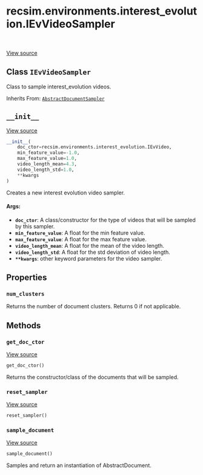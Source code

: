 <div itemscope itemtype="http://developers.google.com/ReferenceObject">
<meta itemprop="name" content="recsim.environments.interest_evolution.IEvVideoSampler" />
<meta itemprop="path" content="Stable" />
<meta itemprop="property" content="num_clusters"/>
<meta itemprop="property" content="__init__"/>
<meta itemprop="property" content="get_doc_ctor"/>
<meta itemprop="property" content="reset_sampler"/>
<meta itemprop="property" content="sample_document"/>
</div>

# recsim.environments.interest_evolution.IEvVideoSampler

<table class="tfo-notebook-buttons tfo-api" align="left">
</table>

<a target="_blank" href="https://github.com/google-research/recsim/recsim/environments/interest_evolution.py">View
source</a>

## Class `IEvVideoSampler`

Class to sample interest_evolution videos.

Inherits From:
[`AbstractDocumentSampler`](../../../recsim/document/AbstractDocumentSampler.md)

<!-- Placeholder for "Used in" -->

<h2 id="__init__"><code>__init__</code></h2>

<a target="_blank" href="https://github.com/google-research/recsim/recsim/environments/interest_evolution.py">View
source</a>

```python
__init__(
    doc_ctor=recsim.environments.interest_evolution.IEvVideo,
    min_feature_value=-1.0,
    max_feature_value=1.0,
    video_length_mean=4.3,
    video_length_std=1.0,
    **kwargs
)
```

Creates a new interest evolution video sampler.

#### Args:

*   <b>`doc_ctor`</b>: A class/constructor for the type of videos that will be
    sampled by this sampler.
*   <b>`min_feature_value`</b>: A float for the min feature value.
*   <b>`max_feature_value`</b>: A float for the max feature value.
*   <b>`video_length_mean`</b>: A float for the mean of the video length.
*   <b>`video_length_std`</b>: A float for the std deviation of video length.
*   <b>`**kwargs`</b>: other keyword parameters for the video sampler.

## Properties

<h3 id="num_clusters"><code>num_clusters</code></h3>

Returns the number of document clusters. Returns 0 if not applicable.

## Methods

<h3 id="get_doc_ctor"><code>get_doc_ctor</code></h3>

<a target="_blank" href="https://github.com/google-research/recsim/recsim/document.py">View
source</a>

```python
get_doc_ctor()
```

Returns the constructor/class of the documents that will be sampled.

<h3 id="reset_sampler"><code>reset_sampler</code></h3>

<a target="_blank" href="https://github.com/google-research/recsim/recsim/document.py">View
source</a>

```python
reset_sampler()
```

<h3 id="sample_document"><code>sample_document</code></h3>

<a target="_blank" href="https://github.com/google-research/recsim/recsim/environments/interest_evolution.py">View
source</a>

```python
sample_document()
```

Samples and return an instantiation of AbstractDocument.
